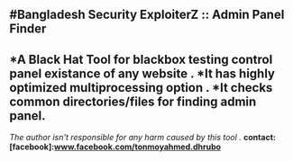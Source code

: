 #Bangladesh Security ExploiterZ :: Admin Panel Finder
---
  *A Black Hat Tool for blackbox testing control panel existance of any website .
  *It has highly optimized multiprocessing option . 
  *It checks common directories/files for finding admin panel. 
---
_The author isn't responsible for any harm caused by this tool ._
**contact: [facebook]:www.facebook.com/tonmoyahmed.dhrubo**
